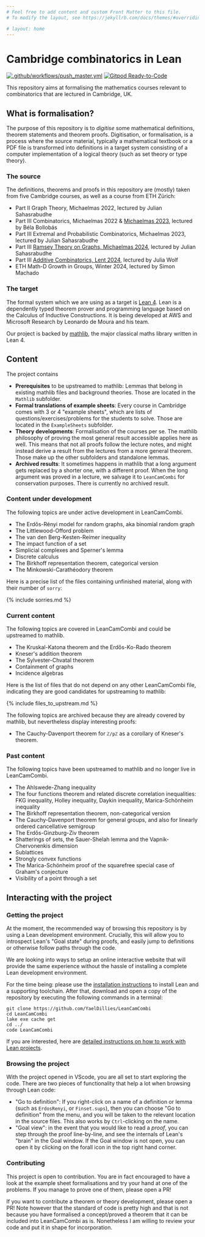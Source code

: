 ```yaml
---
# Feel free to add content and custom Front Matter to this file.
# To modify the layout, see https://jekyllrb.com/docs/themes/#overriding-theme-defaults

# layout: home
---
```


# Cambridge combinatorics in Lean

[![.github/workflows/push_master.yml](https://github.com/YaelDillies/LeanCamCombi/actions/workflows/push_master.yml/badge.svg)](https://github.com/YaelDillies/LeanCamCombi/actions/workflows/push_master.yml)
[![Gitpod Ready-to-Code](https://img.shields.io/badge/Gitpod-ready--to--code-blue?logo=gitpod)](https://gitpod.io/#https://github.com/YaelDillies/LeanCamCombi)

This repository aims at formalising the mathematics courses relevant to combinatorics that are lectured in Cambridge, UK.

## What is formalisation?

The purpose of this repository is to *digitise* some mathematical definitions, theorem statements and theorem proofs. Digitisation, or formalisation, is a process where the source material, typically a mathematical textbook or a PDF file is transformed into definitions in a target system consisting of a computer implementation of a logical theory (such as set theory or type theory).

### The source

The definitions, theorems and proofs in this repository are (mostly) taken from five Cambridge courses, as well as a course from ETH Zürich:
* Part II Graph Theory, Michaelmas 2022, lectured by Julian Sahasrabudhe
* Part III Combinatorics, Michaelmas 2022 & [Michaelmas 2023](https://github.com/YaelDillies/maths-notes/blob/master/combinatorics.pdf), lectured by Béla Bollobás
* Part III Extremal and Probabilistic Combinatorics, Michaelmas 2023, lectured by Julian Sahasrabudhe
* Part III [Ramsey Theory on Graphs, Michaelmas 2024](https://github.com/YaelDillies/maths-notes/blob/master/ramsey_theory.pdf), lectured by Julian Sahasrabudhe
* Part III [Additive Combinatorics, Lent 2024](https://github.com/YaelDillies/maths-notes/blob/master/additive_combinatorics.pdf), lectured by Julia Wolf
* ETH Math-D Growth in Groups, Winter 2024, lectured by Simon Machado

### The target

The formal system which we are using as a target is [Lean 4](https://github.com/leanprover/lean4). Lean is a dependently typed theorem prover and programming language based on the Calculus of Inductive Constructions. It is being developed at AWS and Microsoft Research by Leonardo de Moura and his team.

Our project is backed by [mathlib](https://github.com/leanprover-community/mathlib4), the major classical maths library written in Lean 4.

## Content

The project contains

* **Prerequisites** to be upstreamed to mathlib: Lemmas that belong in existing mathlib files and background theories. Those are located in the `Mathlib` subfolder.
* **Formal translations of example sheets**: Every course in Cambridge comes with 3 or 4 "example sheets", which are lists of questions/exercises/problems for the students to solve. Those are located in the `ExampleSheets` subfolder.
* **Theory developments**: Formalisation of the courses per se. The mathlib philosophy of proving the most general result accessible applies here as well. This means that not all proofs follow the lecture notes, and might instead derive a result from the lectures from a more general theorem. Those make up the other subfolders and standalone lemmas.
* **Archived results**: It sometimes happens in mathlib that a long argument gets replaced by a shorter one, with a different proof. When the long argument was proved in a lecture, we salvage it to `LeanCamCombi` for conservation purposes. There is currently no archived result.

### Content under development

The following topics are under active development in LeanCamCombi.

* The Erdős-Rényi model for random graphs, aka binomial random graph
* The Littlewood-Offord problem
* The van den Berg-Kesten-Reimer inequality
* The impact function of a set
* Simplicial complexes and Sperner's lemma
* Discrete calculus
* The Birkhoff representation theorem, categorical version
* The Minkowski-Carathéodory theorem

Here is a precise list of the files containing unfinished material, along with their number of `sorry`:

{% include sorries.md %}

### Current content

The following topics are covered in LeanCamCombi and could be upstreamed to mathlib.

* The Kruskal-Katona theorem and the Erdős-Ko-Rado theorem
* Kneser's addition theorem
* The Sylvester-Chvatal theorem
* Containment of graphs
* Incidence algebras

Here is the list of files that do not depend on any other LeanCamCombi file, indicating they are good candidates for upstreaming to mathlib:

{% include files_to_upstream.md %}

The following topics are archived because they are already covered by mathlib, but nevertheless display interesting proofs:
* The Cauchy-Davenport theorem for `ℤ/pℤ` as a corollary of Kneser's theorem.

### Past content

The following topics have been upstreamed to mathlib and no longer live in LeanCamCombi.

* The Ahlswede-Zhang inequality
* The four functions theorem and related discrete correlation inequalities: FKG inequality, Holley inequality, Daykin inequality, Marica-Schönheim inequality
* The Birkhoff representation theorem, non-categorical version
* The Cauchy-Davenport theorem for general groups, and also for linearly ordered cancellative semigroup
* The Erdős-Ginzburg-Ziv theorem
* Shatterings of sets, the Sauer-Shelah lemma and the Vapnik-Chervonenkis dimension
* Sublattices
* Strongly convex functions
* The Marica-Schönheim proof of the squarefree special case of Graham's conjecture
* Visibility of a point through a set

## Interacting with the project

### Getting the project

At the moment, the recommended way of browsing this repository is by using a Lean development environment. Crucially, this will allow you to introspect Lean's "Goal state" during proofs, and easily jump to definitions or otherwise follow paths through the code.

We are looking into ways to setup an online interactive website that will provide the same experience without the hassle of installing a complete Lean development environment.

For the time being: please use the [installation instructions](https://leanprover-community.github.io/get_started) to install Lean and a supporting toolchain. After that, download and open a copy of the repository by executing the following commands in a terminal:
```
git clone https://github.com/YaelDillies/LeanCamCombi
cd LeanCamCombi
lake exe cache get
cd ../
code LeanCamCombi
```
If you are interested, here are [detailed instructions on how to work with Lean projects](https://leanprover-community.github.io/install/project).

### Browsing the project

With the project opened in VScode, you are all set to start exploring the code. There are two pieces of functionality that help a lot when browsing through Lean code:

* "Go to definition": If you right-click on a name of a definition or lemma (such as `ErdosRenyi`, or `Finset.sups`), then you can choose "Go to definition" from the menu, and you will be taken to the relevant location in the source files. This also works by `Ctrl`-clicking on the name.
* "Goal view": in the event that you would like to read a *proof*, you can step through the proof line-by-line, and see the internals of Lean's "brain" in the Goal window. If the Goal window is not open, you can open it by clicking on the forall icon in the top right hand corner.

### Contributing

This project is open to contribution. You are in fact encouraged to have a look at the example sheet formalisations and try your hand at one of the problems. If you manage to prove one of them, please open a PR!

If you want to contribute a theorem or theory development, please open a PR! Note however that the standard of code is pretty high and that is not because you have formalised a concept/proved a theorem that it can be included into LeanCamCombi as is. Nonetheless I am willing to review your code and put it in shape for incorporation.
